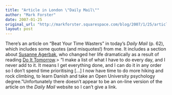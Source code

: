 ```yaml
---
title: "Article in London \"Daily Mail\""
author: "Mark Forster"
date: 2007-01-25
original_url: "http://markforster.squarespace.com/blog/2007/1/25/article-in-london-daily-mail.html"
layout: post
---
```


There’s an article on “Beat Your Time Wasters” in today’s *Daily Mail* (p. 62), which includes some quotes (and misquotes!) from me. It includes a section about [Susanne Agerbak](http://www.searchmate.co.uk/index.asp?getpage=true&sid=53&ssid=193), who changed her life dramatically as a result of reading [Do It Tomorrow](/do-it-tomorrow/).> “I make a list of what I have to do every day, and I never add to it. It means I get everything done, and I can do it in any order so I don’t spend time prioritising […] I now have time to do more hiking and rock climbing, to learn Danish and take an Open University psychology degree.”Unfortunately there doesn’t appear to be an on-line version of the article on the *Daily Mail* website so I can’t give a link.
